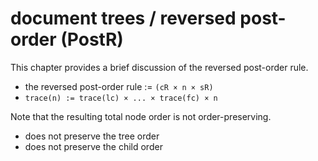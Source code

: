 
# document trees / reversed post-order (PostR)

This chapter provides a brief discussion of the reversed post-order rule.

* the reversed post-order rule := `(cR × n × sR)`
* `trace(n) := trace(lc) × ... × trace(fc) × n`

Note that the resulting total node order is not order-preserving.

* does not preserve the tree order
* does not preserve the child order

